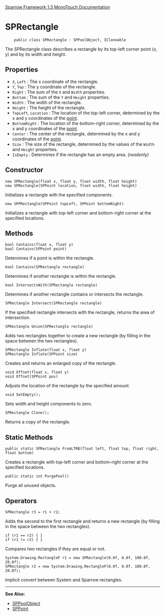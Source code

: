 [Sparrow Framework 1.3 MonoTouch Documentation](../index.md) 
# SPRectangle

		public class SPRectangle : SPPoolObject, ICloneable

The SPRectangle class describes a rectangle by its top-left corner point (x, y) and by its width and height.

## Properties

- `X`, `Left` : The x coordinate of the rectangle.
- `Y`, `Top` : The y coordinate of the rectangle.
- `Right` : The sum of the `X` and `Width` properties.
- `Bottom` : The sum of the `Y` and `Height` properties.
- `Width` : The width of the rectangle.
- `Height` : The height of the rectangle.
- `TopLeft`, `Location` : The location of the top-left corner, determined by the x and y coordinates of the [point](SPPoint.md).
- `BottomRight` : The location of the bottom-right corner, determined by the x and y coordinates of the [point](SPPoint.md).
- `Center` : The center of the rectangle, determined by the x and y coordinates of the [point](SPPoint.md).
- `Size` : The size of the rectangle, determined by the values of the `Width` and `Height` properties.
- `IsEmpty` : Determines if the rectangle has an empty area. *(readonly)*

## Constructor

	new SPRectangle(float x, float y, float width, float height)
	new SPRectangle(SPPoint location, float width, float height)

Initializes a rectangle with the specified components.

	new SPPRectangle(SPPoint topLeft, SPPoint bottomRight)

Initializes a rectangle with top-left corner and bottom-right corner at the specified locations.

## Methods

	bool Contains(float x, float y)
	bool Contains(SPPoint point)

Determines if a point is within the rectangle.
		
	bool Contains(SPRectangle rectangle)

Determines if another rectangle is within the rectangle.
		
	bool IntersectsWith(SPRectangle rectangle)

Determines if another rectangle contains or intersects the rectangle.
		
	SPRectangle Intersect(SPRectangle rectangle)

If the specified rectangle intersects with the rectangle, returns the area of intersection.

	SPRectangle Union(SPRectangle rectangle)
		
Adds two rectangles together to create a new rectangle (by filling in the space between the two rectangles).

	SPRectangle Inflate(float x, float y)
	SPRectangle Inflate(SPPoint size)
	
Creates and returns an enlarged copy of the rectangle. 

	void Offset(float x, float y)
	void Offset(SPPoint pos)

Adjusts the location of the rectangle by the specified amount. 

	void SetEmpty();

Sets width and height components to zero.		

	SPRectangle Clone();
	
Returns a copy of the rectangle.

## Static Methods

	public static SPRectangle FromLTRB(float left, float top, float right, float bottom)
	
Creates a rectangle with top-left corner and bottom-right corner at the specified locations.

	public static int PurgePool()
	
Purge all unused objects. 
		
## Operators

	SPRectangle r3 = r1 + r2;
	
Adds the second to the first rectangle and returns a new rectangle (by filling in the space between the two rectangles).

	if (r1 == r2) { }
	if (r1 != r2) { }           
	
Compares two rectangles if they are equal or not.

	System.Drawing.RectangleF r1 = new SPRectangle(0.0f, 0.0f, 100.0f, 20.0f);
	SPRectangle r2 = new System.Drawing.RectangleF(0.0f, 0.0f, 100.0f, 20.0f);
	
Implicit convert between System and Sparrow rectangles. 

---

**See Also:**

 - [SPPoolObject](SPPoolObject.md)
 - [SPPoint](SPPoint.md)
